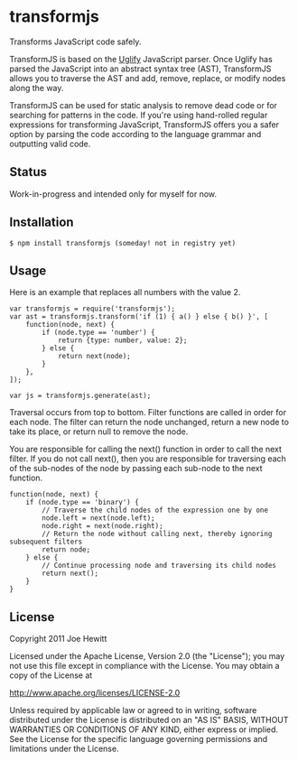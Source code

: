 transformjs
===========

Transforms JavaScript code safely.

TransformJS is based on the [Uglify](https://github.com/mishoo/UglifyJS) JavaScript parser.  Once Uglify has parsed the JavaScript into an abstract syntax tree (AST), TransformJS allows you to traverse the AST and add, remove, replace, or modify nodes along the way.

TransformJS can be used for static analysis to remove dead code or for searching for patterns in the code. If you're using hand-rolled regular expressions for transforming JavaScript, TransformJS offers you a safer option by parsing the code according to the language grammar and outputting valid code.

Status
------------

Work-in-progress and intended only for myself for now.

Installation
------------

    $ npm install transformjs (someday! not in registry yet)

Usage
------------

Here is an example that replaces all numbers with the value 2.

    var transformjs = require('transformjs');
    var ast = transformjs.transform('if (1) { a() } else { b() }', [
        function(node, next) {
            if (node.type == 'number') {
                return {type: number, value: 2};
            } else {
                return next(node);
            }
        },
    ]);

    var js = transformjs.generate(ast);


Traversal occurs from top to bottom.  Filter functions are called in order for each node.
The filter can return the node unchanged, return a new node to take its place, or return null
to remove the node.

You are responsible for calling the next() function in order to call the next filter. If you
do not call next(), then you are responsible for traversing each of the sub-nodes of the node
by passing each sub-node to the next function. 

    function(node, next) {
        if (node.type == 'binary') {
            // Traverse the child nodes of the expression one by one
            node.left = next(node.left);
            node.right = next(node.right);
            // Return the node without calling next, thereby ignoring subsequent filters
            return node;
        } else {
            // Continue processing node and traversing its child nodes
            return next();
        }
    }

License 
-------

Copyright 2011 Joe Hewitt

Licensed under the Apache License, Version 2.0 (the "License");
you may not use this file except in compliance with the License.
You may obtain a copy of the License at
 
   http://www.apache.org/licenses/LICENSE-2.0

Unless required by applicable law or agreed to in writing, software
distributed under the License is distributed on an "AS IS" BASIS,
WITHOUT WARRANTIES OR CONDITIONS OF ANY KIND, either express or implied.
See the License for the specific language governing permissions and
limitations under the License.
